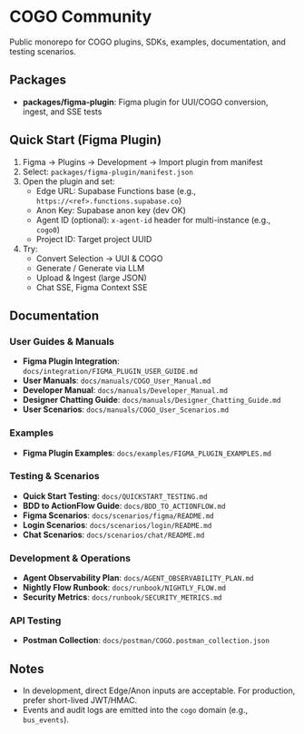 # COGO Community

Public monorepo for COGO plugins, SDKs, examples, documentation, and testing scenarios.

## Packages
- **packages/figma-plugin**: Figma plugin for UUI/COGO conversion, ingest, and SSE tests

## Quick Start (Figma Plugin)
1. Figma → Plugins → Development → Import plugin from manifest
2. Select: `packages/figma-plugin/manifest.json`
3. Open the plugin and set:
   - Edge URL: Supabase Functions base (e.g., `https://<ref>.functions.supabase.co`)
   - Anon Key: Supabase anon key (dev OK)
   - Agent ID (optional): `x-agent-id` header for multi-instance (e.g., `cogo0`)
   - Project ID: Target project UUID
4. Try:
   - Convert Selection → UUI & COGO
   - Generate / Generate via LLM
   - Upload & Ingest (large JSON)
   - Chat SSE, Figma Context SSE

## Documentation

### User Guides & Manuals
- **Figma Plugin Integration**: `docs/integration/FIGMA_PLUGIN_USER_GUIDE.md`
- **User Manuals**: `docs/manuals/COGO_User_Manual.md`
- **Developer Manual**: `docs/manuals/Developer_Manual.md`
- **Designer Chatting Guide**: `docs/manuals/Designer_Chatting_Guide.md`
- **User Scenarios**: `docs/manuals/COGO_User_Scenarios.md`

### Examples
- **Figma Plugin Examples**: `docs/examples/FIGMA_PLUGIN_EXAMPLES.md`

### Testing & Scenarios
- **Quick Start Testing**: `docs/QUICKSTART_TESTING.md`
- **BDD to ActionFlow Guide**: `docs/BDD_TO_ACTIONFLOW.md`
- **Figma Scenarios**: `docs/scenarios/figma/README.md`
- **Login Scenarios**: `docs/scenarios/login/README.md`
- **Chat Scenarios**: `docs/scenarios/chat/README.md`

### Development & Operations
- **Agent Observability Plan**: `docs/AGENT_OBSERVABILITY_PLAN.md`
- **Nightly Flow Runbook**: `docs/runbook/NIGHTLY_FLOW.md`
- **Security Metrics**: `docs/runbook/SECURITY_METRICS.md`

### API Testing
- **Postman Collection**: `docs/postman/COGO.postman_collection.json`

## Notes
- In development, direct Edge/Anon inputs are acceptable. For production, prefer short-lived JWT/HMAC.
- Events and audit logs are emitted into the `cogo` domain (e.g., `bus_events`).

